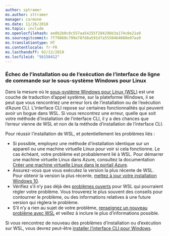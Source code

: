 ```yaml
---
author: sptramer
ms.author: sttramer
manager: carmonm
ms.date: 11/26/2018
ms.topic: include
ms.openlocfilehash: ee0b2b0c8c557aa54255f28429bb3a174c0e21a9
ms.sourcegitcommit: 7f79860c799e78fd8a591d7a5550464080e07aa9
ms.translationtype: HT
ms.contentlocale: fr-FR
ms.lasthandoff: 02/12/2019
ms.locfileid: "56158412"
---
```

### <a name="cli-fails-to-install-or-run-on-windows-subsystem-for-linux"></a>Échec de l’installation ou de l’exécution de l’interface de ligne de commande sur le sous-système Windows pour Linux

Dans la mesure où le [sous-système Windows pour Linux (WSL)](/windows/wsl/about) est une couche de traduction d’appel système, sur la plateforme Windows, il se peut que vous rencontriez une erreur lors de l’installation ou de l’exécution d’Azure CLI. L’interface CLI repose sur certaines fonctionnalités qui peuvent avoir un bogue dans WSL. Si vous rencontrez une erreur, quelle que soit votre méthode d’installation de l’interface CLI, il y a des chances que l’erreur vienne de WSL et non de la méthode d’installation de l’interface CLI.

Pour réussir l’installation de WSL, et potentiellement les problèmes liés :

* Si possible, employez une méthode d’installation identique sur un appareil ou une machine virtuelle Linux pour voir si cela fonctionne. Le cas échéant, votre problème est probablement lié à WSL. Pour démarrer une machine virtuelle Linux dans Azure, consultez la documentation [Créer une machine virtuelle Linux dans le portail Azure](/azure/virtual-machines/linux/quick-create-portal).
* Assurez-vous que vous exécutez la version la plus récente de WSL. Pour obtenir la version la plus récente, [mettez à jour votre installation Windows 10](https://support.microsoft.com/help/4027667/windows-10-update).
* Vérifiez s’il n’y pas déjà des [problèmes ouverts](https://github.com/Microsoft/WSL/issues) pour WSL qui pourraient régler votre problème.
  Vous trouverez le plus souvent des conseils pour contourner le problème, ou des informations relatives à une future version qui règlera le problème.
* S’il n’y a rien au sujet de votre problème, [renseignez un nouveau problème avec WSL](https://github.com/Microsoft/WSL/issues/new) et veillez à inclure le plus d’informations possible.

Si vous rencontrez de nouveau des problèmes d’installation ou d’exécution sur WSL, vous devrez peut-être [installer l’interface CLI pour Windows](../install-azure-cli-windows.md).
